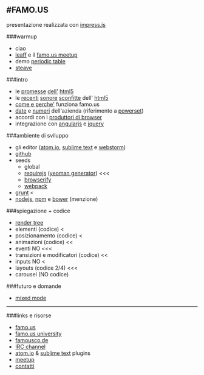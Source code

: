 #FAMO.US
---

presentazione realizzata con [impress.js](http://bartaz.github.io/impress.js/#/bored)

###warmup
- ciao
- [leaff](http://leaff.it/) e il [famo.us meetup](http://www.meetup.com/FamousinItaly/)
- demo [periodic table](http://periodic.famo.us/)
- [steave](https://www.linkedin.com/in/stevenewcomb)

###intro
- le [promesse](http://desarrolloweb.dlsi.ua.es/cursos/2011/html5-css3/) [dell'](http://www.forbes.com/sites/tomiogeron/2011/08/16/linkedin-revamps-iphone-android-apps-launches-html5-app/) [html5](http://venturebeat.com/2011/01/25/facebook-bret-taylor-html5/)
- le [recenti](http://gizmodo.com/5937313/facebooks-updated-ios-app-is-fully-native-and-free-of-html5) [sonore](http://readwrite.com/2013/04/01/the-facebook-phone-the-triumph-of-native-apps-over-html5) [sconfitte](http://venturebeat.com/2013/04/17/linkedin-mobile-web-breakup/) dell' [html5](http://www.fiercemobileit.com/story/linkedin-replaces-html5-powered-search-native-code-ipad-app/2012-11-08)
- [come e perche'](http://devchat.tv/js-jabber/128-jsj-famo-us-with-steve-newcomb) funziona famo.us
- [date](http://www.crunchbase.com/organization/famo-us) e [numeri](https://angel.co/famo-us) dell'azienda (riferimento a [powerset](http://venturebeat.com/2008/06/26/microsoft-to-buy-semantic-search-engine-powerset-for-100m-plus/))
- accordi con i [produttori di browser](https://www.youtube.com/watch?v=HImETVjzXkY)
- integrazione con [angularjs](http://famo.us/integrations/angular/) e [jquery](https://www.youtube.com/watch?v=e1Q335eiquU)

###ambiente di sviluppo
- gli editor ([atom.io](https://atom.io/packages/famous-atom), [sublime text](https://sublime.wbond.net/packages/Famous) e [webstorm](https://www.jetbrains.com/webstorm/))
- [github](https://github.com/Famous/famous)
- seeds
  + global
  + [requirejs](http://www.requirejs.org/) ([yeoman generator](http://yeoman.io/)) <<<
  + [browserify](http://browserify.org/)
  + [webpack](http://webpack.github.io/)
- [grunt](http://gruntjs.com/) <
- [nodejs](http://nodejs.org/), [npm](https://www.npmjs.org/) e [bower](http://bower.io/) (menzione)

###spiegazione + codice
- [render tree](http://famo.us/guides/render-tree)
- elementi (codice) < 
- posizionamento (codice) <
- animazioni (codice) <<
- eventi NO <<<
- transizioni e modificatori (codice) <<
- inputs NO <
- layouts (codice 2/4) <<<
- carousel (NO codice)

###futuro e domande
- [mixed mode](https://www.youtube.com/watch?v=g9qKuBzExTw)
* * *

###links e risorse
- [famo.us](http://famo.us/)
- [famo.us university](http://famo.us/university/home/)
- [famousco.de](http://famousco.de/)
- [IRC channel](http://webchat.freenode.net/?channels=famous)
- [atom.io](https://atom.io/packages/famous-atom) & [sublime text](https://sublime.wbond.net/packages/Famous) plugins
- [meetup](http://www.meetup.com/FamousinItaly/)
- [contatti](it.linkedin.com/in/alessandroannini/)